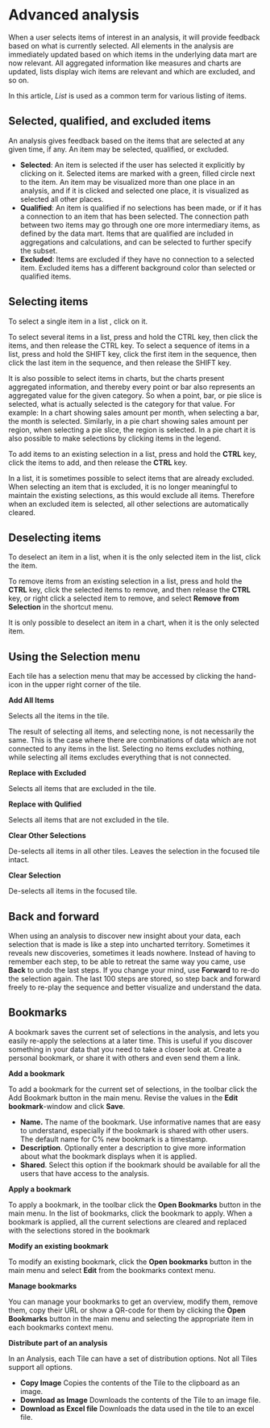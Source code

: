 # Advanced analysis

When a user selects items of interest in an analysis, it will provide feedback based on what is currently selected. All elements in the analysis are immediately updated based on which items in the underlying data mart are now relevant. All aggregated information like measures and charts are updated, lists display wich items are relevant and which are excluded, and so on. 

In this article, <span style="FONT-STYLE: italic">List</span> is used as a common term for various listing of items.



## Selected, qualified, and excluded items

An analysis gives feedback based on the items that are selected at any given time, if any. An item may be selected, qualified, or excluded. 

*   **Selected**: An item is selected if the user has selected it explicitly by clicking on it. Selected items are marked with a green, filled circle next to the item. An item may be visualized more than one place in an analysis, and if it is clicked and selected one place, it is visualized as selected all other places.
*   **Qualified**: An item is qualified if no selections has been made, or if it has a connection to an item that has been selected. The connection path between two items may go through one ore more intermediary items, as defined by the data mart. Items that are qualified are included in aggregations and calculations, and can be selected to further specify the subset. 
*   **Excluded**: Items are excluded if they have no connection to a selected item. Excluded items has a different background color than selected or qualified items.

## Selecting items

To select a single item in a list , click on it.

To select several items in a list, press and hold the CTRL key, then click the items, and then release the CTRL key. To select a sequence of items in a list, press and hold the SHIFT key, click the first item in the sequence, then click the last item in the sequence, and then release the SHIFT key.  

It is also possible to select items in charts, but the charts present aggregated information, and thereby every point or bar also represents an aggregated value for the given category. So when a point, bar, or pie slice is selected, what is actually selected is the category for that value. For example: In a chart showing sales amount per month, when selecting a bar, the month is selected. Similarly, in a pie chart showing sales amount per region, when selecting a pie slice, the region is selected. In a pie chart it is also possible to make selections by clicking items in the legend.  

To add items to an existing selection in a list, press and hold the **CTRL** key, click the items to add, and then release the **CTRL** key. 

In a list, it is sometimes possible to select items that are already excluded. When selecting an item that is excluded, it is no longer meaningful to maintain the existing selections, as this would exclude all items. Therefore when an excluded item is selected, all other selections are automatically cleared.

## Deselecting items

To deselect an item in a list, when it is the only selected item in the list, click the item.

To remove items from an existing selection in a list, press and hold the **CTRL** key, click the selected items to remove, and then release the **CTRL** key, or right click a selected item to remove, and select **Remove from Selection** in the shortcut menu.

It is only possible to deselect an item in a chart, when it is the only selected item.  

## Using the Selection menu

Each tile has a selection menu that may be accessed by clicking the hand-icon in the upper right corner of the tile.

**Add All Items**

Selects all the items in the tile.

The result of selecting all items, and selecting none, is not necessarily the same. This is the case where there are combinations of data which are not connected to any items in the list. Selecting no items excludes nothing, while selecting all items excludes everything that is not connected.

**Replace with Excluded**

Selects all items that are excluded in the tile.

**Replace with Qulified**

Selects all items that are not excluded in the tile.

**Clear Other Selections**

De-selects all items in all other tiles. Leaves the selection in the focused tile intact. 

**Clear Selection**

De-selects all items in the focused tile.



## Back and forward

When using an analysis to discover new insight about your data, each selection that is made is like a step into uncharted territory. Sometimes it reveals new discoveries, sometimes it leads nowhere. Instead of having to remember each step, to be able to retreat the same way you came, use **Back** to undo the last steps. If you change your mind, use **Forward** to re-do the selection again. The last 100 steps are stored, so step back and forward freely to re-play the sequence and better visualize and understand the data.



## Bookmarks

A bookmark saves the current set of selections in the analysis, and lets you easily re-apply the selections at a later time. This is useful if you discover something in your data that you need to take a closer look at. Create a personal bookmark, or share it with others and even send them a link.

**Add a bookmark**

To add a bookmark for the current set of selections, in the toolbar click the Add Bookmark button in the main menu. Revise the values in the **Edit bookmark**-window and click **Save**.

*   **Name.** The name of the bookmark. Use informative names that are easy to understand, especially if the bookmark is shared with other users. The default name for C% new bookmark is a timestamp.
*   **Description**. Optionally enter a description to give more information about what the bookmark displays when it is applied.
*   **Shared**. Select this option if the bookmark should be available for all the users that have access to the analysis.

**Apply a bookmark**  

To apply a bookmark, in the toolbar click the **Open Bookmarks** button in the main menu. In the list of bookmarks, click the bookmark to apply. When a bookmark is applied, all the current selections are cleared and replaced with the selections stored in the bookmark

**Modify an existing bookmark**

To modify an existing bookmark, click the **Open bookmarks** button in the main menu and select **Edit** from the bookmarks context menu.

**Manage bookmarks**

You can manage your bookmarks to get an overview, modify them, remove them, copy their URL or show a QR-code for them by clicking the **Open Bookmarks** button in the main menu and selecting the appropriate item in each bookmarks context menu.

**Distribute part of an analysis**

In an Analysis, each Tile can have a set of distribution options. Not all Tiles support all options.

*   **Copy Image** Copies the contents of the Tile to the clipboard as an image.
*   **Download as Image** Downloads the contents of the Tile to an image file.
*   **Download as Excel file** Downloads the data used in the tile to an excel file.
